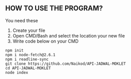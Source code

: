 ## HOW TO USE THE PROGRAM?

 You need these
 1. Create your file
 2. Open CMD/Bash and select the location your new file
 3. Write code below on your CMD
```git
npm init
npm i node-fetch@2.6.1
npm i readline-sync
git clone https://github.com/Naikod/API-JADWAL-MOKLET
cd API-JADWAL-MOKLET
node index
```
